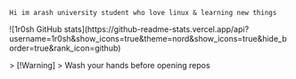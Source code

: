 ```
Hi im arash university student who love linux & learning new things
```
<p align="cneter">
![1r0sh GitHub stats](https://github-readme-stats.vercel.app/api?username=1r0sh&show_icons=true&theme=nord&show_icons=true&hide_border=true&rank_icon=github)
</p>
> [!Warning]
> Wash your hands before opening repos
